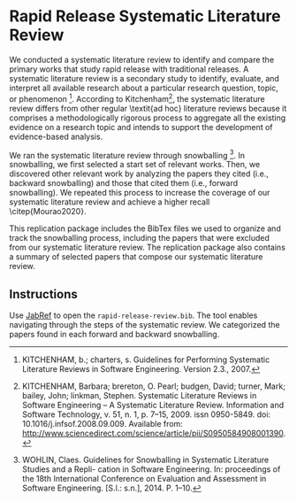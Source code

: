 # Rapid Release Systematic Literature Review

We conducted a systematic literature review to identify and compare the primary
works that study rapid release with traditional releases. A systematic
literature review is a secondary study to identify, evaluate, and interpret all
available research about a particular research question, topic, or phenomenon
[^Kitchenham2007]. According to Kitchenham[^Kitchenham2009], the systematic
literature review differs from other regular \textit{ad hoc} literature reviews
because it comprises a methodologically rigorous process to aggregate all the
existing evidence on a research topic and intends to support the development of
evidence-based analysis. 

We ran the systematic literature review through snowballing [^Wohlin2014]. In
snowballing, we first selected a start set of relevant works. Then, we
discovered other relevant work by analyzing the papers they cited (i.e.,
backward snowballing) and those that cited them (i.e., forward snowballing). We
repeated this process to increase the coverage of our systematic literature
review and achieve a higher recall \citep{Mourao2020}.

This replication package includes the BibTex files we used to organize and track
the snowballing process, including the papers that were excluded from our
systematic literature review. The replication package also contains a summary of
selected papers that compose our systematic literature review.

[^Kitchenham2007]: KITCHENHAM, b.; charters, s. Guidelines for Performing Systematic Literature Reviews
in Software Engineering. Version 2.3., 2007.
[^Kitchenham2009]: KITCHENHAM, Barbara; brereton, O. Pearl; budgen, David; turner, Mark; bailey,
John; linkman, Stephen. Systematic Literature Reviews in Software Engineering –
A Systematic Literature Review. Information and Software Technology, v. 51, n. 1,
p. 7–15, 2009. issn 0950-5849. doi: 10.1016/j.infsof.2008.09.009. Available from:
http://www.sciencedirect.com/science/article/pii/S0950584908001390.
[^Wohlin2014]: WOHLIN, Claes. Guidelines for Snowballing in Systematic Literature Studies and a Repli-
cation in Software Engineering. In: proceedings of the 18th International Conference
on Evaluation and Assessment in Software Engineering. [S.l.: s.n.], 2014. P. 1–10.

## Instructions

Use [JabRef](https://www.jabref.org/) to open the `rapid-release-review.bib`. The tool enables navigating through the steps of the systematic review. We categorized the papers found in each forward and backward snowballing.

